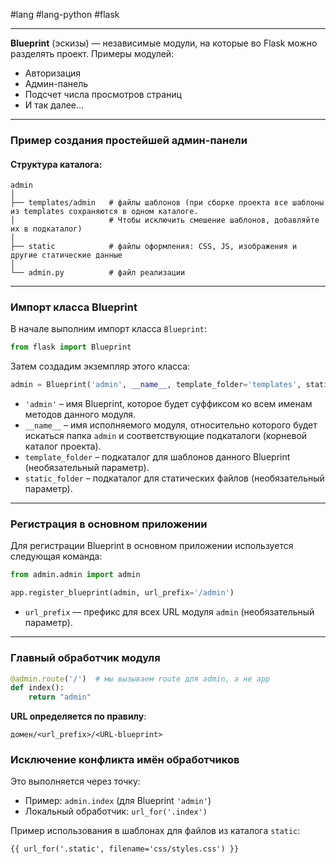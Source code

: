 #lang #lang-python #flask

---
**Blueprint** (эскизы) — независимые модули, на которые во Flask можно разделять проект. Примеры модулей:
- Авторизация
- Админ-панель
- Подсчет числа просмотров страниц
- И так далее...

---

### Пример создания простейшей админ-панели

#### Структура каталога:
```
admin
│
├── templates/admin   # файлы шаблонов (при сборке проекта все шаблоны из templates сохраняются в одном каталоге. 
│                     # Чтобы исключить смешение шаблонов, добавляйте их в подкаталог)
│
├── static            # файлы оформления: CSS, JS, изображения и другие статические данные
│
└── admin.py          # файл реализации
```

---

### Импорт класса Blueprint

В начале выполним импорт класса `Blueprint`:

```python
from flask import Blueprint
```

Затем создадим экземпляр этого класса:

```python
admin = Blueprint('admin', __name__, template_folder='templates', static_folder='static')
```

- `'admin'` – имя Blueprint, которое будет суффиксом ко всем именам методов данного модуля.
- `__name__` – имя исполняемого модуля, относительно которого будет искаться папка `admin` и соответствующие подкаталоги (корневой каталог проекта).
- `template_folder` – подкаталог для шаблонов данного Blueprint (необязательный параметр).
- `static_folder` – подкаталог для статических файлов (необязательный параметр).

---

### Регистрация в основном приложении

Для регистрации Blueprint в основном приложении используется следующая команда:

```python
from admin.admin import admin

app.register_blueprint(admin, url_prefix='/admin')
```

- `url_prefix` — префикс для всех URL модуля `admin` (необязательный параметр).

---

### Главный обработчик модуля

```python
@admin.route('/')  # мы вызываем route для admin, а не app
def index():
    return "admin"
```

**URL определяется по правилу**:  
```
домен/<url_prefix>/<URL-blueprint>
```

### Исключение конфликта имён обработчиков

Это выполняется через точку:

- Пример: `admin.index` (для Blueprint `'admin'`)
- Локальный обработчик: `url_for('.index')`
  
Пример использования в шаблонах для файлов из каталога `static`:

```html
{{ url_for('.static', filename='css/styles.css') }}
```
